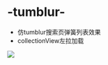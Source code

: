 # -tumblur-
- 仿tumblur搜索页弹簧列表效果
- collectionView左拉加载<br/>
<img src="https://raw.githubusercontent.com/LiuShulong/-tumblur-/master/%E4%BB%BFtumblur.gif">

